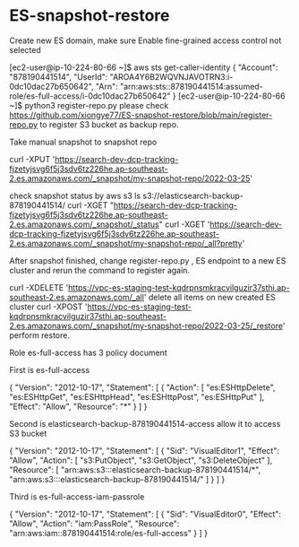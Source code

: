 # ES-snapshot-restore

Create new ES domain, make sure    Enable fine-grained access control not selected 

[ec2-user@ip-10-224-80-66 ~]$ aws sts get-caller-identity
{
    "Account": "878190441514",
    "UserId": "AROA4Y6B2WQVNJAVOTRN3:i-0dc10dac27b650642",
    "Arn": "arn:aws:sts::878190441514:assumed-role/es-full-access/i-0dc10dac27b650642"
}
[ec2-user@ip-10-224-80-66 ~]$ python3  register-repo.py 
please check https://github.com/xiongye77/ES-snapshot-restore/blob/main/register-repo.py  to register S3 bucket as backup repo. 


Take manual snapshot to snapshot repo

curl -XPUT 'https://search-dev-dcp-tracking-fjzetyjsvg6f5j3sdv6tz226he.ap-southeast-2.es.amazonaws.com/_snapshot/my-snapshot-repo/2022-03-25'

check snapshot status by 
aws s3 ls s3://elasticsearch-backup-878190441514/
curl -XGET "https://search-dev-dcp-tracking-fjzetyjsvg6f5j3sdv6tz226he.ap-southeast-2.es.amazonaws.com/_snapshot/_status"
curl -XGET 'https://search-dev-dcp-tracking-fjzetyjsvg6f5j3sdv6tz226he.ap-southeast-2.es.amazonaws.com/_snapshot/my-snapshot-repo/_all?pretty'


After snapshot finished, change register-repo.py , ES endpoint to a new ES cluster and rerun the command to register again. 

curl -XDELETE 'https://vpc-es-staging-test-kqdrpnsmkracvilguzir37sthi.ap-southeast-2.es.amazonaws.com/_all' delete all items on new created ES cluster
curl -XPOST 'https://vpc-es-staging-test-kqdrpnsmkracvilguzir37sthi.ap-southeast-2.es.amazonaws.com/_snapshot/my-snapshot-repo/2022-03-25/_restore' perform restore. 

Role es-full-access  has 3 policy document 

First is es-full-access

{
    "Version": "2012-10-17",
    "Statement": [
        {
            "Action": [
                "es:ESHttpDelete",
                "es:ESHttpGet",
                "es:ESHttpHead",
                "es:ESHttpPost",
                "es:ESHttpPut"
            ],
            "Effect": "Allow",
            "Resource": "*"
        }
    ]
 }

Second is elasticsearch-backup-878190441514-access allow it to access S3 bucket 

{
    "Version": "2012-10-17",
    "Statement": [
        {
            "Sid": "VisualEditor1",
            "Effect": "Allow",
            "Action": [
                "s3:PutObject",
                "s3:GetObject",
                "s3:DeleteObject"
            ],
            "Resource": [
                "arn:aws:s3:::elasticsearch-backup-878190441514/*",
                "arn:aws:s3:::elasticsearch-backup-878190441514/"
            ]
        }
    ]
}

Third is es-full-access-iam-passrole 

{
    "Version": "2012-10-17",
    "Statement": [
        {
            "Sid": "VisualEditor0",
            "Effect": "Allow",
            "Action": "iam:PassRole",
            "Resource": "arn:aws:iam::878190441514:role/es-full-access"
        }
    ]
}
